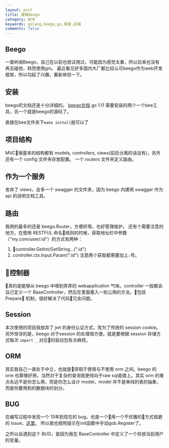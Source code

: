 ```yaml
---
layout: post
title: 接触Beego
category: 技术
keywords: golang,beego,go,框架,后端
comments: false
---
```


## Beego
一直听闻Beego，自己在以前也尝试用过，可能因为感觉太重，所以后来也没有再去碰他，转而使用gin。
最近看见好多国内大厂都比较认可beego作为web开发框架，所以勾起了兴趣，重新体验一下。

## 安装
beego的文档还是十分详细的。
[beego文档](https://beego.me/docs/install/bee.md)
go 1.11 
需要安装的两个一个bee工具，另一个就是beego的源码了。

直接在bee文件夹下`make install`就可以了

## 项目结构
MVC很基本的结构都有 models, controllers, views(前后分离的话没有)，另外还有一个 config 文件夹存放配置。
一个 routers 文件夹定义路由。


## 作为一个服务
舍弃了 views，会多一个 swagger 的文件夹，因为 beego 内建用 swagger 作为 api 的说明文档工具。

## 路由
我用的最多的还是 beego.Router，方便好用，也好管理维护。
还有个需要注意的地方，在使用 RESTFUL 命名规则的时候，获取地址栏中参数（"my.com/user/:id"）的方式有两种：
1. controller.GetInt/GetString...(":id")
2. controller.ctx.Input.Param(":id")
注意两个获取都需要加上`:`号。

## 控制器
真的是能够从 beego 中嗅到弄弄的 webapplication 气味。controller 一般都会自己定义一个 BaseController，然后在里面塞入一些公用的方法。包括 Prepare 机制，很好解决了代码冗余问题。

## Session
本次使用的项目我放弃了 jwt 的身份认证方式，改为了传统的 session cookie。另外惊讶的是，beego 对于session 的处理很方便。就是要根据 session 存储方式每次 `import _` 对应的驱动包有点麻烦。

## ORM
其实我自己一直处于中立，也就是徘徊于使用与不使用 orm 之间。beego 的 orm 也算够好用，当然对于复杂的查询我更倾向于raw sql直接上。其实 orm 的难点永远不是你怎么用，而是你怎么设计 model，model 并不是单纯的表的抽象，而是你要用到的数据块的划分。

## BUG
在编写过程中发现一个 15年到现在的 bug，也是一个用一个不优雅的方式规避的 issue，[这里](https://github.com/astaxie/beego/issues/1110)。
所以我也按照提示在init函数中手动gob.Register了。

之所以会遇到这个 BUG，是因为我在 BaseController 中定义了一个存放当前用户的变量。